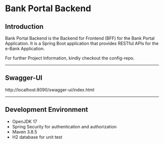 # Bank Portal Backend


## Introduction
Bank Portal Backend is the Backend for Frontend (BFF) for the Bank Portal Application. It is a Spring Boot application that provides RESTful APIs for the e-Bank Application.

For further Project Information, kindly checkout the config-repo.

---

## Swagger-UI

http://localhost:8090/swagger-ui/index.html

---

## Development Environment

* OpenJDK 17
* Spring Security for authentication and authorization
* Maven 3.8.5
* H2 database for unit test